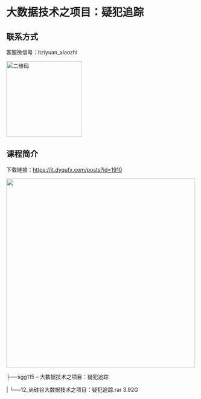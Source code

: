 # 大数据技术之项目：疑犯追踪

## 联系方式

客服微信号：itziyuan_xiaozhi

<img src="https://ziyuanyun.oss-cn-guangzhou.aliyuncs.com/common/20240614073449/666b82192834a.jpg" width="200" height="200" alt="二维码">

## 课程简介

下载链接：https://it.dyqufx.com/posts?id=1910

<img src="https://ziyuanyun.oss-cn-guangzhou.aliyuncs.com/yun/20240515183603/66449013416e3.jpg" width="500" alt="">

  ├──sgg115 &#8211; 大数据技术之项目：疑犯追踪

 | └──12_尚硅谷大数据技术之项目：疑犯追踪.rar 3.92G

  